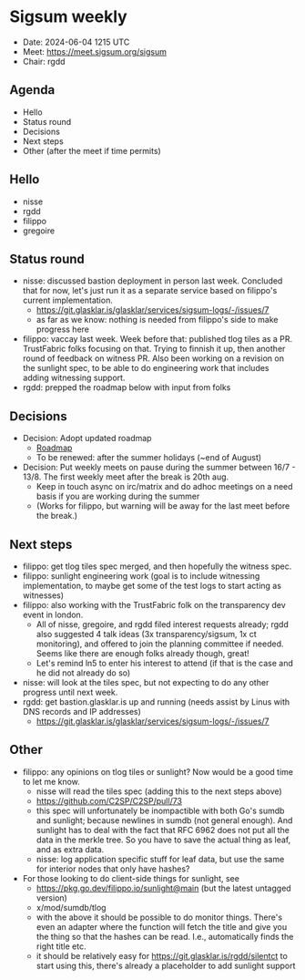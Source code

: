 # Sigsum weekly

- Date: 2024-06-04 1215 UTC
- Meet: https://meet.sigsum.org/sigsum
- Chair: rgdd

## Agenda

- Hello
- Status round
- Decisions
- Next steps
- Other (after the meet if time permits)

## Hello

- nisse
- rgdd
- filippo
- gregoire

## Status round

- nisse: discussed bastion deployment in person last week. Concluded that for
  now, let's just run it as a separate service based on filippo's current
  implementation.
  - https://git.glasklar.is/glasklar/services/sigsum-logs/-/issues/7
  - as far as we know: nothing is needed from filippo's side to make progress
    here
- filippo: vaccay last week. Week before that: published tlog tiles as a PR.
  TrustFabric folks focusing on that. Trying to finnish it up, then another
  round of feedback on witness PR. Also been working on a revision on the
  sunlight spec, to be able to do engineering work that includes adding
  witnessing support.
- rgdd: prepped the roadmap below with input from folks

## Decisions

- Decision: Adopt updated roadmap
  - [Roadmap](./2024-06-04-roadmap.md)
  - To be renewed: after the summer holidays (~end of August)
- Decision: Put weekly meets on pause during the summer between 16/7 - 13/8. The
  first weekly meet after the break is 20th aug.
  - Keep in touch async on irc/matrix and do adhoc meetings on a need basis if
    you are working during the summer
  - (Works for filippo, but warning will be away for the last meet before the
    break.)

## Next steps

- filippo: get tlog tiles spec merged, and then hopefully the witness spec.
- filippo: sunlight engineering work (goal is to include witnessing
  implementation, to maybe get some of the test logs to start acting as
  witnesses)
- filippo: also working with the TrustFabric folk on the transparency dev event
  in london.
  - All of nisse, gregoire, and rgdd filed interest requests already; rgdd also
    suggested 4 talk ideas (3x transparency/sigsum, 1x ct monitoring), and
    offered to join the planning committee if needed. Seems like there are
    enough folks already though, great!
  - Let's remind ln5 to enter his interest to attend (if that is the case and he
    did not already do so)
- nisse: will look at the tiles spec, but not expecting to do any other progress
  until next week.
- rgdd: get bastion.glasklar.is up and running (needs assist by Linus with DNS
  records and IP addresses)
  - https://git.glasklar.is/glasklar/services/sigsum-logs/-/issues/7

## Other

- filippo: any opinions on tlog tiles or sunlight? Now would be a good time to
  let me know.
  - nisse will read the tiles spec (adding this to the next steps above)
  - https://github.com/C2SP/C2SP/pull/73
  - this spec will unfortunately be inompactible with both Go's sumdb and
    sunlight; because newlines in sumdb (not general enough). And sunlight has
    to deal with the fact that RFC 6962 does not put all the data in the merkle
    tree. So you have to save the actual thing as leaf, and as extra data.
  - nisse: log application specific stuff for leaf data, but use the same for
    interior nodes that only have hashes?
- For those looking to do client-side things for sunlight, see
  - https://pkg.go.dev/filippo.io/sunlight@main (but the latest untagged
    version)
  - x/mod/sumdb/tlog
  - with the above it should be possible to do monitor things. There's even an
    adapter where the function will fetch the title and give you the thing so
    that the hashes can be read. I.e., automatically finds the right title etc.
  - it should be relatively easy for https://git.glasklar.is/rgdd/silentct to
    start using this, there's already a placeholder to add sunlight support
